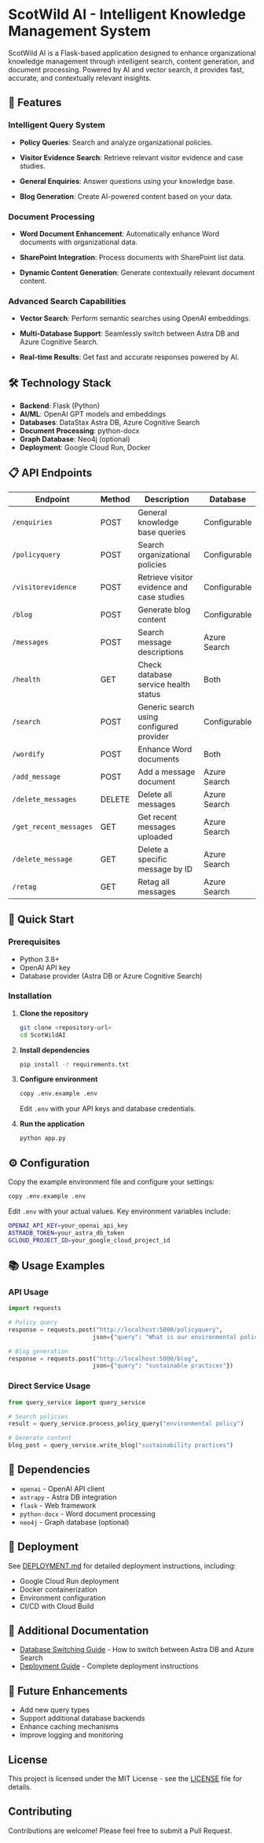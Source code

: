 # ScotWild AI - Intelligent Knowledge Management System

ScotWild AI is a Flask-based application designed to enhance organizational knowledge management through intelligent search, content generation, and document processing. Powered by AI and vector search, it provides fast, accurate, and contextually relevant insights.

## 🚀 Features

### Intelligent Query System

- **Policy Queries**: Search and analyze organizational policies.

- **Visitor Evidence Search**: Retrieve relevant visitor evidence and case studies.

- **General Enquiries**: Answer questions using your knowledge base.

- **Blog Generation**: Create AI-powered content based on your data.

### Document Processing

- **Word Document Enhancement**: Automatically enhance Word documents with organizational data.

- **SharePoint Integration**: Process documents with SharePoint list data.

- **Dynamic Content Generation**: Generate contextually relevant document content.

### Advanced Search Capabilities

- **Vector Search**: Perform semantic searches using OpenAI embeddings.

- **Multi-Database Support**: Seamlessly switch between Astra DB and Azure Cognitive Search.

- **Real-time Results**: Get fast and accurate responses powered by AI.

## 🛠️ Technology Stack

- **Backend**: Flask (Python)
- **AI/ML**: OpenAI GPT models and embeddings
- **Databases**: DataStax Astra DB, Azure Cognitive Search
- **Document Processing**: python-docx
- **Graph Database**: Neo4j (optional)
- **Deployment**: Google Cloud Run, Docker

## 📋 API Endpoints

| Endpoint               | Method | Description                                | Database       |
|------------------------|--------|--------------------------------------------|----------------|
| `/enquiries`           | POST   | General knowledge base queries            | Configurable   |
| `/policyquery`         | POST   | Search organizational policies            | Configurable   |
| `/visitorevidence`     | POST   | Retrieve visitor evidence and case studies| Configurable   |
| `/blog`                | POST   | Generate blog content                     | Configurable   |
| `/messages`            | POST   | Search message descriptions               | Azure Search   |
| `/health`              | GET    | Check database service health status      | Both           |
| `/search`              | POST   | Generic search using configured provider  | Configurable   |
| `/wordify`             | POST   | Enhance Word documents                    | Both           |
| `/add_message`         | POST   | Add a message document                    | Azure Search   |
| `/delete_messages`     | DELETE | Delete all messages                       | Azure Search   |
| `/get_recent_messages` | GET    | Get recent messages uploaded              | Azure Search   |
| `/delete_message`      | GET    | Delete a specific message by ID           | Azure Search   |
| `/retag`               | GET    | Retag all messages                        | Azure Search   |

## 🚦 Quick Start

### Prerequisites

- Python 3.8+
- OpenAI API key
- Database provider (Astra DB or Azure Cognitive Search)

### Installation

1. **Clone the repository**

   ```bash
   git clone <repository-url>
   cd ScotWildAI
   ```

2. **Install dependencies**

   ```bash
   pip install -r requirements.txt
   ```

3. **Configure environment**

   ```bash
   copy .env.example .env
   ```

   Edit `.env` with your API keys and database credentials.

4. **Run the application**

   ```bash
   python app.py
   ```

## ⚙️ Configuration

Copy the example environment file and configure your settings:

```bash
copy .env.example .env
```

Edit `.env` with your actual values. Key environment variables include:

```bash
OPENAI_API_KEY=your_openai_api_key
ASTRADB_TOKEN=your_astra_db_token
GCLOUD_PROJECT_ID=your_google_cloud_project_id
```

## 📚 Usage Examples

### API Usage

```python
import requests

# Policy query
response = requests.post("http://localhost:5000/policyquery", 
                        json={"query": "What is our environmental policy?"})

# Blog generation
response = requests.post("http://localhost:5000/blog", 
                        json={"query": "sustainable practices"})
```

### Direct Service Usage

```python
from query_service import query_service

# Search policies
result = query_service.process_policy_query("environmental policy")

# Generate content
blog_post = query_service.write_blog("sustainability practices")
```

## 🔧 Dependencies

- `openai` - OpenAI API client
- `astrapy` - Astra DB integration
- `flask` - Web framework
- `python-docx` - Word document processing
- `neo4j` - Graph database (optional)

## 🚀 Deployment

See [DEPLOYMENT.md](DEPLOYMENT.md) for detailed deployment instructions, including:

- Google Cloud Run deployment
- Docker containerization
- Environment configuration
- CI/CD with Cloud Build

## 📖 Additional Documentation

- [Database Switching Guide](DATABASE_SWITCHING_GUIDE.md) - How to switch between Astra DB and Azure Search
- [Deployment Guide](DEPLOYMENT.md) - Complete deployment instructions

## 🔮 Future Enhancements

- Add new query types
- Support additional database backends
- Enhance caching mechanisms
- Improve logging and monitoring

## License

This project is licensed under the MIT License - see the [LICENSE](LICENSE) file for details.

## Contributing

Contributions are welcome! Please feel free to submit a Pull Request.
